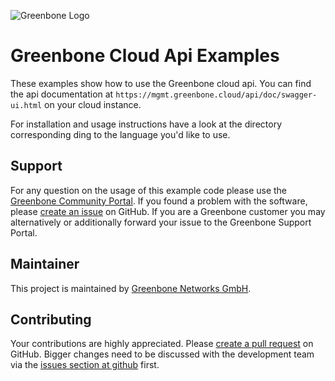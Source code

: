 ![Greenbone Logo](https://www.greenbone.net/wp-content/uploads/gb_logo_resilience_horizontal.png)

# Greenbone Cloud Api Examples

These examples show how to use the Greenbone cloud api.
You can find the api documentation at `https://mgmt.greenbone.cloud/api/doc/swagger-ui.html` on your cloud instance.

For installation and usage instructions have a look at the directory corresponding ding to the language you'd like to use.

## Support

For any question on the usage of this example code please use the [Greenbone Community
Portal](https://community.greenbone.net/). If you found a problem with the
software, please [create an issue](https://github.com/greenbone/cloud-api-examples/issues) on
GitHub. If you are a Greenbone customer you may alternatively or additionally
forward your issue to the Greenbone Support Portal.

## Maintainer

This project is maintained by [Greenbone Networks
GmbH](https://www.greenbone.net/).

## Contributing

Your contributions are highly appreciated. Please [create a pull
request](https://github.com/greenbone/cloud-api-examples/pulls) on GitHub. Bigger changes need
to be discussed with the development team via the [issues section at
github](https://github.com/greenbone/cloud-api-examples/issues) first.